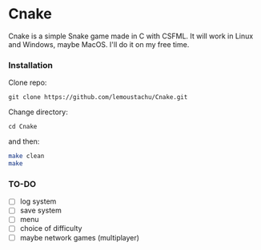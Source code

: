 # Cnake
Cnake is a simple Snake game made in C with CSFML. It will work in Linux and Windows, maybe MacOS. I'll do it on my free time.

### Installation

Clone repo:
```shell
git clone https://github.com/lemoustachu/Cnake.git
```

Change directory:
```shell
cd Cnake
```

and then:
```bash
make clean
make
```

### TO-DO

- [ ] log system
- [ ] save system
- [ ] menu
- [ ] choice of difficulty
- [ ] maybe network games (multiplayer)
